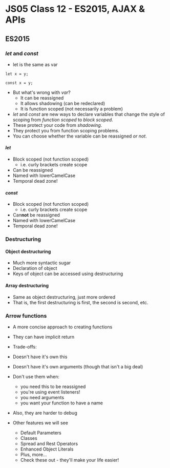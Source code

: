 # JS05 Class 12 - ES2015, AJAX & APIs

## ES2015

### _let_ and _const_

* let is the same as var

```
let x = y;
```

```
const x = y;
```

* But what's wrong with _var_?
  * It can be reassigned
  * It allows shadowing (can be redeclared)
  * It is function scoped (not necessarily a problem)
* _let_ and _const_ are new ways to declare variables that change the style of scoping from _function scoped_ to _block scoped_.
* These protect your code from _shadowing_.
* They protect you from function scoping problems.
* You can choose whether the variable can be reassigned _or not_.

#### _let_

* Block scoped (not function scoped)
  * i.e. curly brackets create scope
* Can be reassigned
* Named with lowerCamelCase
* Temporal dead zone!

#### _const_

* Block scoped (not function scoped)
  * i.e. curly brackets create scope
* Can**not** be reassigned
* Named with lowerCamelCase
* Temporal dead zone!

### Destructuring

#### Object destructuring

* Much more syntactic sugar
* Declaration of object
* Keys of object can be accessed using destructuring

#### Array destructuring

* Same as object destructuring, just more ordered
* That is, the first destructuring is first, the second is second, etc.

### Arrow functions

* A more concise approach to creating functions
* They can have implicit return
* Trade-offs:
* Doesn't have it's own this
* Doesn't have it's own arguments (though that isn't a big deal)
* Don't use them when:
  * you need this to be reassigned
  * you're using event listeners!
  * you need arguments
  * you want your function to have a name
* Also, they are harder to debug

* Other features we will see
  * Default Parameters
  * Classes
  * Spread and Rest Operators
  * Enhanced Object Literals
  * Plus, more...
  * Check these out - they'll make your life easier!
